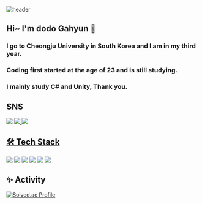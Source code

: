 ![header](https://capsule-render.vercel.app/api?type=waving&color=939393&height=300&section=header&text=Welcome&fontSize=90&desc=Thanks%20for%20visit&descSize=20&descAlignY=65&descAlign=70)
## Hi~ I'm dodo Gahyun 👋
### I go to Cheongju University in South Korea and I am in my third year.
### Coding first started at the age of 23 and is still studying.
### I mainly study C# and Unity, Thank you.

## SNS
<img src="https://img.shields.io/badge/dodo.namga@gmail.com-EA4335?style=flat&logo=Gmail&logoColor=white"/><a/>
<a href="https://www.instagram.com/n.0i24" target="_blank"><img src="https://img.shields.io/badge/Instagram-E4405F?style=flat-square&logo=Instagram&logoColor=white"/>
<a href="https://www.facebook.com/profile.php?id=100006477056859" target="_blank"><img src="https://img.shields.io/badge/Facebook-1877F2?style=flat-square&logo=Facebook&logoColor=white"/>

## 🛠 Tech Stack
<img src="https://img.shields.io/badge/C-A8B9CC?style=flat&logo=C&logoColor=white"/><a/>
<img src="https://img.shields.io/badge/C%2B%2B-00599C?style=flat&logo=C%2B%2B&logoColor=white"/>
<img src="https://img.shields.io/badge/C%23-239120?style=flat&logo=CSharp&logoColor=white"/>
<img src="https://img.shields.io/badge/GitHub-181717?style=flat-square&logo=github&logoColor=white"/>
<img src="https://img.shields.io/badge/Unity-FFFFFF?style=flat&logo=Unity&logoColor=black"/>
<img src="https://img.shields.io/badge/Unreal Engine-0E1128?style=flat&logo=UnrealEngine&logoColor=white"/>

## ✨ Activity
[![Solved.ac Profile](http://mazassumnida.wtf/api/v2/generate_badge?boj=ahjin0845)](https://solved.ac/ahjin0845/)

<!--
**dodonamga/dodonamga** is a ✨ _special_ ✨ repository because its `README.md` (this file) appears on your GitHub profile.

Here are some ideas to get you started:

- 🔭 I’m currently working on ...
- 🌱 I’m currently learning ...
- 👯 I’m looking to collaborate on ...
- 🤔 I’m looking for help with ...
- 💬 Ask me about ...
- 📫 How to reach me: ...
- 😄 Pronouns: ...
- ⚡ Fun fact: ...
-->

